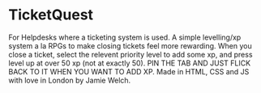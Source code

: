 # TicketQuest
For Helpdesks where a ticketing system is used.
A simple levelling/xp system a la RPGs to make closing tickets feel more rewarding. When you close a ticket, select the relevent priority
level to add some xp, and press level up at over 50 xp (not at exactly 50).
PIN THE TAB AND JUST FLICK BACK TO IT WHEN YOU WANT TO ADD XP.
Made in HTML, CSS and JS with love in London by Jamie Welch.
